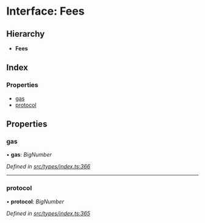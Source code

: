 # Interface: Fees

## Hierarchy

* **Fees**

## Index

### Properties

* [gas](types.fees.md#gas)
* [protocol](types.fees.md#protocol)

## Properties

###  gas

• **gas**: *BigNumber*

*Defined in [src/types/index.ts:366](https://github.com/PolymathNetwork/polymesh-sdk/blob/d7c2770/src/types/index.ts#L366)*

___

###  protocol

• **protocol**: *BigNumber*

*Defined in [src/types/index.ts:365](https://github.com/PolymathNetwork/polymesh-sdk/blob/d7c2770/src/types/index.ts#L365)*
